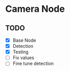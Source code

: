 # Camera Node

## TODO

- [x] Base Node
- [x] Detection
- [x] Testing
- [ ] Fix values
- [ ] Fine tune detection